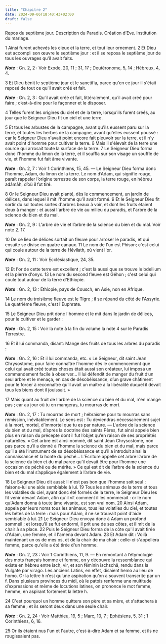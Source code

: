 ```yaml
---
title: "Chapitre 2"
date: 2024-09-06T18:40:43+02:00
draft: false
---
```



Repos du septième jour.
Description du Paradis.
Création d’Eve.
Institution du mariage.


1 Ainsi furent achevés les cieux et la terre, et tout leur ornement. 2 Et Dieu eut accompli son œuvre le septième jour : et il se reposa le septième jour de tous les ouvrages qu'il avait faits.

***Note*** :  Gn. 2, 2 : Voir Exode, 20, 11 ; 31, 17 ; Deutéronome, 5, 14 ; Hébreux, 4, 4.

3 Et Dieu bénit le septième jour et le sanctifia, parce qu'en ce jour il s'était reposé de tout ce qu'il avait créé et fait.

***Note*** :  Gn. 2, 3 : Qu’il avait créé et fait, littéralement, qu’il avait créé pour faire ; c’est-à-dire pour le façonner et le disposer.


4 Telles furent les origines du ciel et de la terre, lorsqu'ils furent créés, au jour que le Seigneur Dieu fit un ciel et une terre.


5 Et tous les arbustes de la campagne, avant qu'ils eussent paru sur la terre, et toutes les herbes de la campagne, avant qu'elles eussent poussé : car le Seigneur Dieu n'avait point encore fait pleuvoir sur la terre, et il n'y avait point d'homme pour cultiver la terre. 6 Mais il s'élevait de la terre une source qui arrosait toute la surface de la terre. 7 Le Seigneur Dieu forma donc l'homme du limon de la terre, et il souffla sur son visage un souffle de vie, et l'homme fut fait âme vivante.

***Note*** :  Gn. 2, 7 : Voir 1 Corinthiens, 15, 45. ― Le Seigneur Dieu forma donc l’homme, Adam, du limon de la terre. Le nom d’Adam, qui signifie rouge, paraît rappeler l’origine terrestre de son corps, la terre rouge, en hébreu adâmâh, d’où il fut tiré.


8 Or le Seigneur Dieu avait planté, dès le commencement, un jardin de délices, dans lequel il mit l'homme qu'il avait formé. 9 Et le Seigneur Dieu fit sortir du sol toutes sortes d'arbres beaux à voir, et dont les fruits étaient doux à manger : et aussi l'arbre de vie au milieu du paradis, et l'arbre de la science du bien et du mal.

***Note*** :  Gn. 2, 9 : L’arbre de vie et l’arbre de la science du bien et du mal. Voir note 2. 17.

10 De ce lieu de délices sortait un fleuve pour arroser le paradis, et qui ensuite se divise en quatre canaux. 11 Le nom de l'un est Phison; c'est celui qui coule autour de la terre de Hévilath, où vient l'or.

***Note*** :  Gn. 2, 11 : Voir Ecclésiastique, 24, 35.

12 Et l'or de cette terre est excellent ; c'est là aussi que se trouve le bdellium et la pierre d'onyx. 13 Le nom du second fleuve est Géhon ; c'est celui qui coule tout autour de la terre d'Ethiopie.

***Note*** :  Gn. 2, 13 : Ethiopie, pays de Cousch, en Asie, non en Afrique.

14 Le nom du troisième fleuve est le Tigre ; il se répand du côté de l'Assyrie. Le quatrième fleuve, c'est l'Euphrate.


15 Le Seigneur Dieu prit donc l'homme et le mit dans le jardin de délices, pour le cultiver et le garder :

***Note*** :  Gn. 2, 15 : Voir la note à la fin du volume la note 4 sur le Paradis Terrestre.

16 Et il lui commanda, disant: Mange des fruits de tous les arbres du paradis :

***Note*** :  Gn. 2, 16 : Et il lui commanda, etc. « Le Seigneur, dit saint Jean Chrysostome, pour faire connaître l’homme dès le commencement que celui qui avait créé toutes choses était aussi son créateur, lui imposa un commandement facile à observer… Il lui défendit de manger du fruit d’un seul arbre et le menaça, en cas de désobéissance, d’un grave châtiment pour le forcer à reconnaître qu’il avait un maître à la libéralité duquel il devait tous les biens dont il jouissait. »

17 Mais quant au fruit de l'arbre de la science du bien et du mal, n'en mange pas ; car au jour où tu en mangeras, tu mourras de mort.

***Note*** :  Gn. 2, 17 : Tu mourras de mort ; hébraïsme pour tu mourras sans rémission, inévitablement. Le sens est : Tu deviendras nécessairement sujet à la mort, mortel, d’immortel que tu es par nature. ― L’arbre de la science du bien et du mal, d’après la doctrine des saints Pères, fut ainsi appelé bien plus en raison du précepte dont il fut l’objet qu’en raison de ses propriétés naturelles. « Cet arbre est ainsi nommé, dit saint Jean Chrysostome, non pas parce qu’il a donné à l’homme la science du bien et du mal, mais parce qu’il a été l’instrument de sa désobéissance et qu’il a introduit ainsi la connaissance et la honte du péché… L’Ecriture appelle cet arbre l’arbre de la science du bien et du mal parce qu’il devait être pour l’homme une occasion de péché ou de mérite. » Ce qui est dit de l’arbre de la science du bien et du mal s’applique également à l’arbre de vie.


18 Le Seigneur Dieu dit aussi: Il n'est pas bon que l'homme soit seul ; faisons-lui une aide semblable à lui. 19 Tous les animaux de la terre et tous les volatiles du ciel, ayant donc été formés de la terre, le Seigneur Dieu les fit venir devant Adam, afin qu'il vît comment il les nommerait : or le nom qu'Adam donna à toute âme vivante, est son vrai nom. 20 Ainsi Adam, appela par leurs noms tous les animaux, tous les volatiles du ciel, et toutes les bêtes de la terre : mais pour Adam, il ne se trouvait point d'aide semblable à lui. 21 Le Seigneur Dieu envoya donc à Adam un profond sommeil ; et lorsqu'il se fut endormi, il prit une de ses côtes, et il mit de la chair à sa place. 22 Puis le Seigneur Dieu forma de la côte qu'il avait tirée d'Adam, une femme, et il l'amena devant Adam. 23 Et Adam dit : Voilà maintenant un os de mes os, et de la chair de ma chair : celle-ci s'appellera femme, parce qu'elle a été tirée d'un homme.

***Note*** :  Gn. 2, 23 : Voir 1 Corinthiens, 11, 9. ― En remontant à l’étymologie des mots français homme et femme, on y découvre la ressemblance qui existe en hébreu entre isch, vir, et son féminin ischschâ, rendu dans la Vulgate par virago. Les anciens Latins, en effet, disaient hemo au lieu de homo. Or la lettre h n’est qu’une aspiration qu’on a souvent transcrite par un f. Dans plusieurs provinces du midi, où le patois renferme une multitude d’expressions et même de locutions latines, on prononce le mot femme, hemme, en aspirant fortement la lettre h.

24 C'est pourquoi un homme quittera son père et sa mère, et s'attachera à sa femme ; et ils seront deux dans une seule chair.

***Note*** :  Gn. 2, 24 : Voir Matthieu, 19, 5 ; Marc, 10, 7 ; Ephésiens, 5, 31 ; 1 Corinthiens, 6, 16.


25 Or ils étaient nus l'un et l'autre, c'est-à-dire Adam et sa femme, et ils ne rougissaient pas.

